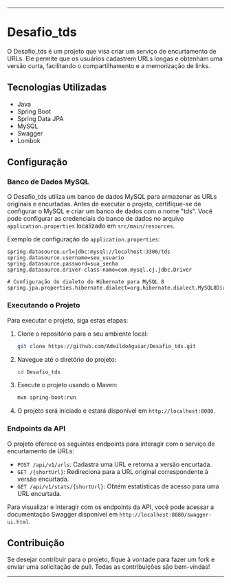 
---

# Desafio_tds

O Desafio_tds é um projeto que visa criar um serviço de encurtamento de URLs. Ele permite que os usuários cadastrem URLs longas e obtenham uma versão curta, facilitando o compartilhamento e a memorização de links.

## Tecnologias Utilizadas

- Java
- Spring Boot
- Spring Data JPA
- MySQL
- Swagger
- Lombok

## Configuração

### Banco de Dados MySQL

O Desafio_tds utiliza um banco de dados MySQL para armazenar as URLs originais e encurtadas. Antes de executar o projeto, certifique-se de configurar o MySQL e criar um banco de dados com o nome "tds". Você pode configurar as credenciais do banco de dados no arquivo `application.properties` localizado em `src/main/resources`.

Exemplo de configuração do `application.properties`:

```properties
spring.datasource.url=jdbc:mysql://localhost:3306/tds
spring.datasource.username=seu_usuario
spring.datasource.password=sua_senha
spring.datasource.driver-class-name=com.mysql.cj.jdbc.Driver

# Configuração do dialeto do Hibernate para MySQL 8
spring.jpa.properties.hibernate.dialect=org.hibernate.dialect.MySQL8Dialect
```

### Executando o Projeto

Para executar o projeto, siga estas etapas:

1. Clone o repositório para o seu ambiente local:

   ```sh
   git clone https://github.com/AdeildoAguiar/Desafio_tds.git
   ```

2. Navegue até o diretório do projeto:

   ```sh
   cd Desafio_tds
   ```

3. Execute o projeto usando o Maven:

   ```sh
   mvn spring-boot:run
   ```

4. O projeto será iniciado e estará disponível em `http://localhost:8080`.

### Endpoints da API

O projeto oferece os seguintes endpoints para interagir com o serviço de encurtamento de URLs:

- `POST /api/v1/urls`: Cadastra uma URL e retorna a versão encurtada.
- `GET /{shortUrl}`: Redireciona para a URL original correspondente à versão encurtada.
- `GET /api/v1/stats/{shortUrl}`: Obtém estatísticas de acesso para uma URL encurtada.

Para visualizar e interagir com os endpoints da API, você pode acessar a documentação Swagger disponível em `http://localhost:8080/swagger-ui.html`.

## Contribuição

Se desejar contribuir para o projeto, fique à vontade para fazer um fork e enviar uma solicitação de pull. Todas as contribuições são bem-vindas!

---
